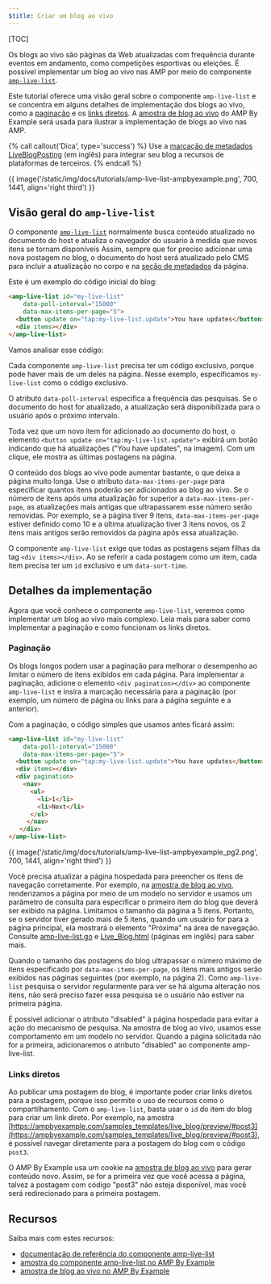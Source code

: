 ```yaml
---
$title: Criar um blog ao vivo
---
```


[TOC]



Os blogs ao vivo são páginas da Web atualizadas com frequência durante eventos em andamento, como competições esportivas ou eleições. É possível implementar um blog ao vivo nas AMP por meio do componente [`amp-live-list`](/pt_br/docs/reference/components/amp-live-list.html).

Este tutorial oferece uma visão geral sobre o componente `amp-live-list` e se concentra em alguns detalhes de implementação dos blogs ao vivo, como a [paginação](#pagination) e os [links diretos](#deeplinking). A [amostra de blog ao vivo](https://www.ampbyexample.com/samples_templates/live_blog/) do AMP By Example será usada para ilustrar a implementação de blogs ao vivo nas AMP.

{% call callout('Dica', type='success') %}
Use a [marcação de metadados LiveBlogPosting](http://schema.org/LiveBlogPosting) (em inglês) para integrar seu blog a recursos de plataformas de terceiros.
{% endcall %}

{{ image('/static/img/docs/tutorials/amp-live-list-ampbyexample.png', 700, 1441, align='right third') }} 

## Visão geral do `amp-live-list`

O componente [`amp-live-list`](/pt_br/docs/reference/components/amp-live-list.html) normalmente busca conteúdo atualizado no documento do host e atualiza o navegador do usuário à medida que novos itens se tornam disponíveis Assim, sempre que for preciso adicionar uma nova postagem no blog, o documento do host será atualizado pelo CMS para incluir a atualização no corpo e na [seção de metadados](https://ampbyexample.com/samples_templates/live_blog/#metadata) da página.


Este é um exemplo do código inicial do blog:

```html
<amp-live-list id="my-live-list"
    data-poll-interval="15000"
    data-max-items-per-page="5">
  <button update on="tap:my-live-list.update">You have updates</button>
  <div items></div>
</amp-live-list>
```

Vamos analisar esse código:

Cada componente `amp-live-list` precisa ter um código exclusivo, porque pode haver mais de um deles na página.  Nesse exemplo, especificamos `my-live-list` como o código exclusivo.

O atributo `data-poll-interval` especifica a frequência das pesquisas. Se o documento do host for atualizado, a atualização será disponibilizada para o usuário após o próximo intervalo.

Toda vez que um novo item for adicionado ao documento do host, o elemento `<button update on="tap:my-live-list.update">` exibirá um botão indicando que há atualizações ("You have updates", na imagem). Com um clique, ele mostra as últimas postagens na página.

O conteúdo dos blogs ao vivo pode aumentar bastante, o que deixa a página muito longa. Use o atributo `data-max-items-per-page` para especificar quantos itens poderão ser adicionados ao blog ao vivo. Se o número de itens após uma atualização for superior a `data-max-items-per-page`, as atualizações mais antigas que ultrapassarem esse número serão removidas. Por exemplo, se a página tiver 9 itens, `data-max-items-per-page` estiver definido como 10 e a última atualização tiver 3 itens novos, os 2 itens mais antigos serão removidos da página após essa atualização.

O componente `amp-live-list` exige que todas as postagens sejam filhas da tag `<div items></div>`. Ao se referir a cada postagem como um item, cada item precisa ter um `id` exclusivo e um `data-sort-time`.

## Detalhes da implementação

Agora que você conhece o componente `amp-live-list`, veremos como implementar um blog ao vivo mais complexo. Leia mais para saber como implementar a paginação e como funcionam os links diretos.

### Paginação

Os blogs longos podem usar a paginação para melhorar o desempenho ao limitar o número de itens exibidos em cada página. Para implementar a paginação, adicione o elemento `<div pagination></div>` ao componente `amp-live-list` e insira a marcação necessária para a paginação (por exemplo, um número de página ou links para a página seguinte e a anterior).

Com a paginação, o código simples que usamos antes ficará assim:

```html
<amp-live-list id="my-live-list"
    data-poll-interval="15000"
    data-max-items-per-page="5">
  <button update on="tap:my-live-list.update">You have updates</button>
  <div items></div>
  <div pagination>
    <nav>
      <ul>
        <li>1</li>
        <li>Next</li>
      </ul>
     </nav>
   </div>
</amp-live-list>
```

{{ image('/static/img/docs/tutorials/amp-live-list-ampbyexample_pg2.png', 700, 1441, align='right third') }}  

Você precisa atualizar a página hospedada para preencher os itens de navegação corretamente. Por exemplo, na [amostra de blog ao vivo](https://www.ampbyexample.com/samples_templates/live_blog/), renderizamos a página por meio de um modelo no servidor e usamos um parâmetro de consulta para especificar o primeiro item do blog que deverá ser exibido na página. Limitamos o tamanho da página a 5 itens. Portanto, se o servidor tiver gerado mais de 5 itens, quando um usuário for para a página principal, ela mostrará o elemento "Próxima" na área de navegação. Consulte [amp-live-list.go](https://github.com/ampproject/amp-by-example/blob/master/backend/amp-live-list.go#L182) e [Live_Blog.html](https://github.com/ampproject/amp-by-example/blob/master/src/60_Samples_%2526_Templates/Live_Blog.html) (páginas em inglês) para saber mais.

Quando o tamanho das postagens do blog ultrapassar o número máximo de itens especificado por `data-max-items-per-page`, os itens mais antigos serão exibidos nas páginas seguintes (por exemplo, na página 2). Como `amp-live-list` pesquisa o servidor regularmente para ver se há alguma alteração nos itens, não será preciso fazer essa pesquisa se o usuário não estiver na primeira página.

É possível adicionar o atributo "disabled" à página hospedada para evitar a ação do mecanismo de pesquisa. Na amostra de blog ao vivo, usamos esse comportamento em um modelo no servidor. Quando a página solicitada não for a primeira, adicionaremos o atributo "disabled" ao componente amp-live-list.

### Links diretos

Ao publicar uma postagem do blog, é importante poder criar links diretos para a postagem, porque isso permite o uso de recursos como o compartilhamento. Com o `amp-live-list`, basta usar o `id` do item do blog para criar um link direto. Por exemplo, na amostra [https://ampbyexample.com/samples_templates/live_blog/preview/#post3](https://ampbyexample.com/samples_templates/live_blog/preview/#post3), é possível navegar diretamente para a postagem do blog com o código `post3`.

O AMP By Example usa um cookie na [amostra de blog ao vivo](https://www.ampbyexample.com/samples_templates/live_blog/) para gerar conteúdo novo. Assim, se for a primeira vez que você acessa a página, talvez a postagem com código "post3" não esteja disponível, mas você será redirecionado para a primeira postagem.


## Recursos

Saiba mais com estes recursos:

- [documentação de referência do componente amp-live-list](/pt_br/docs/reference/components/amp-live-list.html)
- [amostra do componente amp-live-list no AMP By Example](https://ampbyexample.com/components/amp-live-list/)
- [amostra de blog ao vivo no AMP By Example](https://www.ampbyexample.com/samples_templates/live_blog/)
 
 
 
